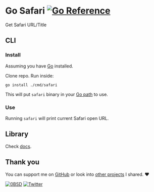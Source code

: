 # Go Safari [![Go Reference](https://pkg.go.dev/badge/github.com/nikitavoloboev/go-safari.svg)](https://pkg.go.dev/github.com/nikitavoloboev/go-safari)

Get Safari URL/Title

## CLI

### Install

Assuming you have [Go](https://go.dev) installed.

Clone repo. Run inside:

```
go install ./cmd/safari
```

This will put `safari` binary in your [Go path](https://gist.github.com/nikitavoloboev/87eb5721fb513b038cf12a1046d3d970) to use.

### Use

Running `safari` will print current Safari open URL.

## Library

Check [docs](https://pkg.go.dev/github.com/nikitavoloboev/go-safari).

## Thank you

You can support me on [GitHub](https://github.com/sponsors/nikitavoloboev) or look into [other projects](https://nikiv.dev/projects) I shared. ♥️

[![0BSD](https://img.shields.io/badge/license-0BSD-0a0a0a.svg?style=flat&colorA=0a0a0a)]() [![Twitter](http://bit.ly/nikitatweet)](https://twitter.com/nikitavoloboev)
